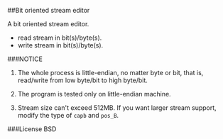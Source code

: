##Bit oriented stream editor

A bit oriented stream editor.

* read stream in bit(s)/byte(s).
* write stream in bit(s)/byte(s).

###NOTICE
1. The whole process is little-endian, no matter byte or bit, that is,
   read/write from low byte/bit to high byte/bit.

2. The program is tested only on little-endian machine.

3. Stream size can't exceed 512MB.
   If you want larger stream support, modify the type of `capb` and `pos_B`.

###License
BSD

